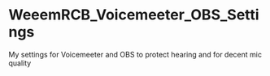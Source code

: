# WeeemRCB_Voicemeeter_OBS_Settings
My settings for Voicemeeter and OBS to protect hearing and for decent mic quality 

